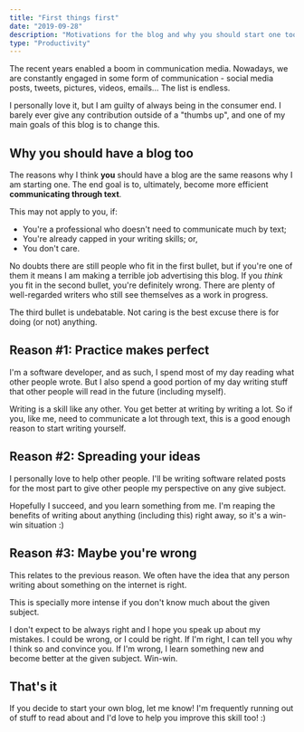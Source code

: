 ```yaml
---
title: "First things first"
date: "2019-09-28"
description: "Motivations for the blog and why you should start one too"
type: "Productivity"
---
```


The recent years enabled a boom in communication media. Nowadays, we are constantly engaged in some form of communication - social media posts, tweets, pictures, videos, emails... The list is endless.

I personally love it, but I am guilty of always being in the consumer end. I barely ever give any contribution outside of a "thumbs up", and one of my main goals of this blog is to change this.

## Why you should have a blog too

The reasons why I think **you** should have a blog are the same reasons why I am starting one. The end goal is to, ultimately, become more efficient **communicating through text**.

This may not apply to you, if:

- You're a professional who doesn't need to communicate much by text;
- You're already capped in your writing skills; or,
- You don't care.

No doubts there are still people who fit in the first bullet, but if you're one of them it means I am making a terrible job advertising this blog. If you _think_ you fit in the second bullet, you're definitely wrong. There are plenty of well-regarded writers who still see themselves as a work in progress.

The third bullet is undebatable. Not caring is the best excuse there is for doing (or not) anything.

## Reason #1: Practice makes perfect

I'm a software developer, and as such, I spend most of my day reading what other people wrote. But I also spend a good portion of my day writing stuff that other people will read in the future (including myself).

Writing is a skill like any other. You get better at writing by writing a lot. So if you, like me, need to communicate a lot through text, this is a good enough reason to start writing yourself.

## Reason #2: Spreading your ideas

I personally love to help other people. I'll be writing software related posts for the most part to give other people my perspective on any give subject.

Hopefully I succeed, and you learn something from me. I'm reaping the benefits of writing about anything (including this) right away, so it's a win-win situation :)

## Reason #3: Maybe you're wrong

This relates to the previous reason. We often have the idea that any person writing about something on the internet is right.

This is specially more intense if you don't know much about the given subject.

I don't expect to be always right and I hope you speak up about my mistakes. I could be wrong, or I could be right. If I'm right, I can tell you why I think so and convince you. If I'm wrong, I learn something new and become better at the given subject. Win-win.

## That's it

If you decide to start your own blog, let me know! I'm frequently running out of stuff to read about and I'd love to help you improve this skill too! :)
